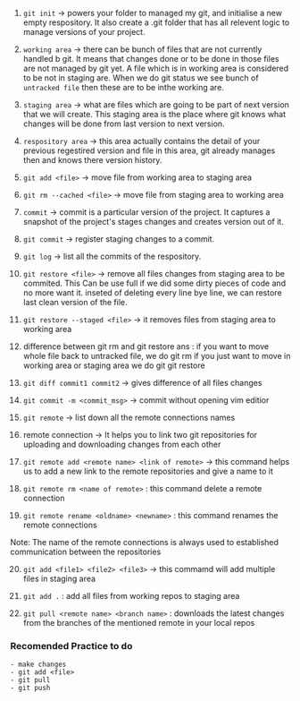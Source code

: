 1. `git init` -> powers your folder to managed my git, and initialise a new empty respository.
   It also create a .git folder that has all relevent logic to manage versions of your project.

2. `working area` -> there can be bunch of files that are not currently handled b git.
   It means that changes done or to be done in those files are not managed by git yet. A file which is in
   working area is considered to be not in staging are. When we do git status we see bunch of `untracked file`
   then these are to be inthe working are.

3. `staging area` -> what are files which are going to be part of next version that we will create.
   This staging area is the place where git knows what changes will be done from last version to next version.

4. `respository area` -> this area actually contains the detail of your previous regestired version
   and file in this area, git already manages then and knows there version history.

5. `git add <file>` -> move file from working area to staging area
6. `git rm --cached <file>` -> move file from staging area to working area

7. `commit` -> commit is a particular version of the project. It captures a snapshot of the project's stages changes
   and creates version out of it.

8. `git commit` -> register staging changes to a commit.
9. `git log` -> list all the commits of the respository.

10. `git restore <file>` -> remove all files changes from staging area to be commited.
    This Can be use full if we did some dirty pieces of code and no more want it. inseted of deleting every line bye line,
    we can restore last clean version of the file.

11. `git restore --staged <file>` -> it removes files from staging area to working area
12. difference between git rm and git restore
    ans : if you want to move whole file back to untracked file, we do git rm
    if you just want to move in working area or staging area we do git git restore

13. `git diff commit1 commit2` -> gives difference of all files changes
14. `git commit -m <commit_msg>` -> commit without opening vim editior
15. `git remote` -> list down all the remote connections names
16. remote connection -> It helps you to link two git repositories for uploading and downloading changes
    from each other

17. `git remote add <remote name> <link of remote>` -> this command helps us to add a new link to the remote repositories
    and give a name to it

18. `git remote rm <name of remote>` : this command delete a remote connection
19. `git remote rename <oldname> <newname>` : this command renames the remote connections

Note: The name of the remote connections is always used to established communication between the repositories

20. `git add <file1> <file2> <file3>` -> this commamd will add multiple files in staging area
21. `git add .` : add all files from working repos to staging area

22. `git pull <remote name> <branch name>` : downloads the latest changes from the branches of the mentioned remote in your local repos

### Recomended Practice to do

    - make changes
    - git add <file>
    - git pull
    - git push
